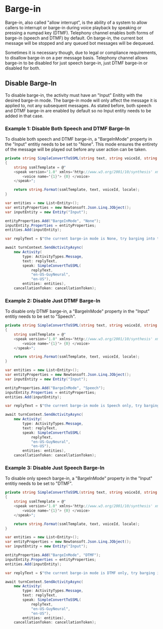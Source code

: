 # Barge-in

Barge-in, also called "allow interrupt", is the ability of a system to allow callers to interrupt or barge-in during voice playback by speaking or pressing a numpad key (DTMF). Telephony channel enables both forms of barge-in (speech and DTMF) by default. On barge-in, the current bot message will be stopped and any queued bot messages will be dequeued. 

Sometimes it is necessary though, due to legal or compliance requirements, to disallow barge-in on a per message basis. Telephony channel allows barge-in to be disabled for just speech barge-in, just DTMF barge-in or disabled for both.

 ## Disable Barge-In

 To disable barge-in, the activity must have an "Input" Enitity with the desired barge-in mode. The barge-in mode will only affect the message it is applied to, not any subsequent messages. As stated before, both speech and DTMF barge-in are enabled by default so no Input entity needs to be added in that case.

 ### Example 1: Disable Both Speech and DTMF Barge-In
To disable both speech and DTMF barge-in, a "BargeInMode" property in the "Input" entitiy needs to be set to "None". This mode ensures the entirety of the message will be played out before any user action can be taken.

```csharp
private string SimpleConvertToSSML(string text, string voiceId, string locale)
{
    string ssmlTemplate = @"
    <speak version='1.0' xmlns='http://www.w3.org/2001/10/synthesis' xml:lang='{2}'>
        <voice name='{1}'> {0} </voice>
    </speak>";

    return string.Format(ssmlTemplate, text, voiceId, locale);
}

var entities = new List<Entity>();
var entityProperties = new Newtonsoft.Json.Linq.JObject();
var inputEntity = new Entity("Input");

entityProperties.Add("BargeInMode", "None");
inputEntity.Properties = entityProperties;
entities.Add(inputEntity);

var replyText = $"the current barge-in mode is None, try barging into this utterance";

await turnContext.SendActivityAsync(
    new Activity(
        type: ActivityTypes.Message,
        text: replyText, 
        speak: SimpleConvertToSSML(
            replyText, 
            "en-US-GuyNeural",
            "en-US"),
        entities: entities),
    cancellationToken: cancellationToken);
```


 ### Example 2: Disable Just DTMF Barge-In
To disable only DTMF barge-in, a "BargeInMode" property in the "Input" entitiy needs to be set to "Speech".

```csharp
private string SimpleConvertToSSML(string text, string voiceId, string locale)
{
    string ssmlTemplate = @"
    <speak version='1.0' xmlns='http://www.w3.org/2001/10/synthesis' xml:lang='{2}'>
        <voice name='{1}'> {0} </voice>
    </speak>";

    return string.Format(ssmlTemplate, text, voiceId, locale);
}

var entities = new List<Entity>();
var entityProperties = new Newtonsoft.Json.Linq.JObject();
var inputEntity = new Entity("Input");

entityProperties.Add("BargeInMode", "Speech");
inputEntity.Properties = entityProperties;
entities.Add(inputEntity);

var replyText = $"the current barge-in mode is Speech only, try barging into this utterance";

await turnContext.SendActivityAsync(
    new Activity(
        type: ActivityTypes.Message,
        text: replyText, 
        speak: SimpleConvertToSSML(
            replyText, 
            "en-US-GuyNeural",
            "en-US"),
        entities: entities),
    cancellationToken: cancellationToken);
```


 ### Example 3: Disable Just Speech Barge-In
To disable only speech barge-in, a "BargeInMode" property in the "Input" entitiy needs to be set to "DTMF".

```csharp
private string SimpleConvertToSSML(string text, string voiceId, string locale)
{
    string ssmlTemplate = @"
    <speak version='1.0' xmlns='http://www.w3.org/2001/10/synthesis' xml:lang='{2}'>
        <voice name='{1}'> {0} </voice>
    </speak>";

    return string.Format(ssmlTemplate, text, voiceId, locale);
}

var entities = new List<Entity>();
var entityProperties = new Newtonsoft.Json.Linq.JObject();
var inputEntity = new Entity("Input");

entityProperties.Add("BargeInMode", "DTMF");
inputEntity.Properties = entityProperties;
entities.Add(inputEntity);

var replyText = $"the current barge-in mode is DTMF only, try barging into this utterance";

await turnContext.SendActivityAsync(
    new Activity(
        type: ActivityTypes.Message,
        text: replyText, 
        speak: SimpleConvertToSSML(
            replyText, 
            "en-US-GuyNeural",
            "en-US"),
        entities: entities),
    cancellationToken: cancellationToken);
```
